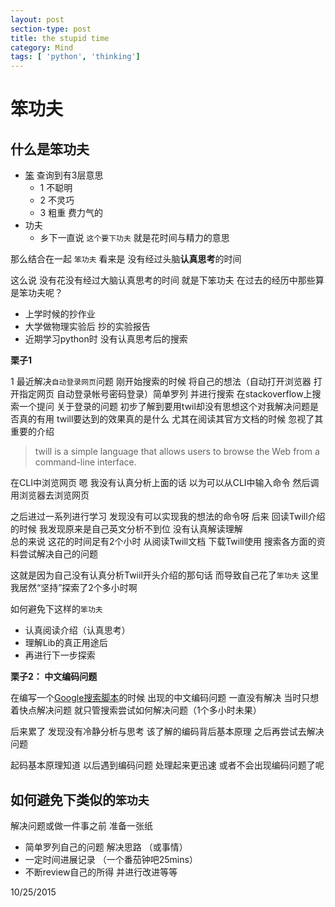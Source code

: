 ```yaml
---
layout: post
section-type: post
title: the stupid time
category: Mind
tags: [ 'python', 'thinking']
---
```


# 笨功夫 #

## 什么是笨功夫 ##

- [笨](www.zdic.net/z/20/js/7B28.htm) 查询到有3层意思
	- 1 不聪明
	- 2 不灵巧
	- 3 粗重 费力气的
- 功夫
	- 乡下一直说 `这个要下功夫` 就是花时间与精力的意思

那么结合在一起 `笨功夫` 看来是 没有经过头脑**认真思考**的时间

这么说 没有花没有经过大脑认真思考的时间 就是下笨功夫 在过去的经历中那些算是笨功夫呢？

- 上学时候的抄作业
- 大学做物理实验后 抄的实验报告
- 近期学习python时 没有认真思考后的搜索 

**栗子1**

1 最近解决`自动登录网页`问题 刚开始搜索的时候 将自己的想法（自动打开浏览器 打开指定网页 自动登录帐号密码登录）简单罗列 并进行搜索 在stackoverflow上搜索一个提问 关于登录的问题 初步了解到要用twil却没有思想这个对我解决问题是否真的有用 twill要达到的效果真的是什么 尤其在阅读其官方文档的时候 忽视了其重要的介绍 

> twill is a simple language that allows users to browse the Web from a command-line interface.

在CLI中浏览网页 嗯 我没有认真分析上面的话 以为可以从CLI中输入命令 然后调用浏览器去浏览网页

之后进过一系列进行学习 发现没有可以实现我的想法的命令呀 后来 回读Twill介绍的时候 我发现原来是自己英文分析不到位 没有认真解读理解  
总的来说 这花的时间足有2个小时 从阅读Twill文档 下载Twill使用 搜索各方面的资料尝试解决自己的问题

这就是因为自己没有认真分析Twiil开头介绍的那句话 而导致自己花了`笨功夫` 这里我居然“坚持”探索了2个多小时啊

如何避免下这样的`笨功夫`

- 认真阅读介绍（认真思考）
- 理解Lib的真正用途后
- 再进行下一步探索 

**栗子2： 中文编码问题**

在编写一个[Google搜索脚本](https://jeremiahzhang.gitbooks.io/omooc2py/content/1sTry/1wd5_go_google.html)的时候 出现的中文编码问题 一直没有解决 当时只想着快点解决问题 就只管搜索尝试如何解决问题（1个多小时未果） 

后来累了 发现没有冷静分析与思考 该了解的编码背后基本原理 之后再尝试去解决问题 

起码基本原理知道 以后遇到编码问题 处理起来更迅速 或者不会出现编码问题了呢 

## 如何避免下类似的`笨功夫` ##

解决问题或做一件事之前 准备一张纸 

- 简单罗列自己的问题 解决思路 （或事情）
- 一定时间进展记录 （一个番茄钟吧25mins）
- 不断review自己的所得 并进行改进等等

10/25/2015